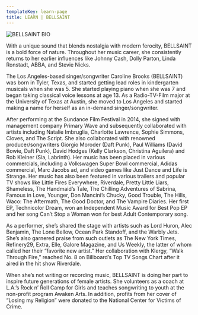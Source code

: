 ```yaml
---
templateKey: learn-page
title: LEARN | BELLSAINT
---
```

![BELLSAINT BIO](/img/press-5.jpg "BELLSAINT BIO")

With a unique sound that blends nostalgia with modern ferocity, BELLSAINT is a bold force of nature. Throughout her music career, she consistently returns to her earlier influences like Johnny Cash, Dolly Parton, Linda Ronstadt, ABBA, and Stevie Nicks. 

The Los Angeles-based singer/songwriter Caroline Brooks (BELLSAINT) was born in Tyler, Texas, and started getting lead roles in kindergarten musicals when she was 5. She started playing piano when she was 7 and began taking classical voice lessons at age 13. As a Radio-TV-Film major at the University of Texas at Austin, she moved to Los Angeles and started making a name for herself as an in-demand singer/songwriter. 

After performing at the Sundance Film Festival in 2014, she signed with management company Primary Wave and subsequently collaborated with artists including Natalie Imbruglia, Charlotte Lawrence, Sophie Simmons, Cloves, and The Script. She also collaborated with renowned producer/songwriters Giorgio Moroder (Daft Punk), Paul Williams (David Bowie, Daft Punk), David Hodges (Kelly Clarkson, Christina Aguilera) and Rob Kleiner (Sia, Labrinth). Her music has been placed in various commercials, including a Volkswagen Super Bowl commercial, Adidas commercial, Marc Jacobs ad, and video games like Just Dance and Life is Strange. Her music has also been featured in various trailers and popular TV shows like Little Fires Everywhere, Riverdale, Pretty Little Liars, Shameless, The Handmaid’s Tale, The Chilling Adventures of Sabrina, Famous in Love, Younger, Don Mancini’s Chucky, Good Trouble, The Hills, Waco: The Aftermath, The Good Doctor, and The Vampire Diaries. Her first EP, Technicolor Dream, won an Independent Music Award for Best Pop EP and her song Can’t Stop a Woman won for best Adult Contemporary song.

As a performer, she’s shared the stage with artists such as Lord Huron, Alec Benjamin, The Lone Bellow, Ocean Park Standoff, and the Warbly Jets. She’s also garnered praise from such outlets as The New York Times, Refinery29, Extra, Elle, Galore Magazine, and Us Weekly, the latter of whom called her their “favorite new artist.” Her collaboration with Klergy, “Walk Through Fire,” reached No. 8 on Billboard’s Top TV Songs Chart after it aired in the hit show Riverdale.

When she’s not writing or recording music, BELLSAINT is doing her part to inspire future generations of female artists. She volunteers as a coach at L.A.’s Rock n’ Roll Camp for Girls and teaches songwriting to youth at the non-profit program Awaken Arts. In addition, profits from her cover of “Losing my Religion” were donated to the National Center for Victims of Crime.
